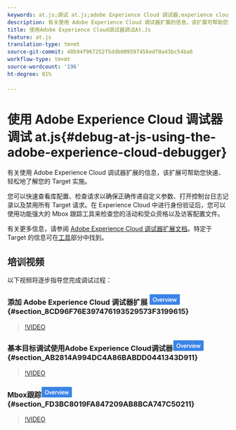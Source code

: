```yaml
---
keywords: at.js;调试 at.js;adobe Experience Cloud 调试器;experience cloud 调试器;mbox 跟踪;mbox 高亮;调试
description: 有关使用 Adobe Experience Cloud 调试器扩展的信息，该扩展可帮助您快速、轻松地了解您的 Target 实施。
title: 使用Adobe Experience Cloud调试器调试At.Js
feature: at.js
translation-type: tm+mt
source-git-commit: 48b94f967252f5ddb009597456edf0a43bc54ba6
workflow-type: tm+mt
source-wordcount: '196'
ht-degree: 81%

---
```



# 使用 Adobe Experience Cloud 调试器调试 at.js{#debug-at-js-using-the-adobe-experience-cloud-debugger}

有关使用 Adobe Experience Cloud 调试器扩展的信息，该扩展可帮助您快速、轻松地了解您的 Target 实施。

您可以快速查看库配置、检查请求以确保正确传递自定义参数、打开控制台日志记录以及禁用所有 Target 请求。在 Experience Cloud 中进行身份验证后，您可以使用功能强大的 Mbox 跟踪工具来检查您的活动和受众资格以及访客配置文件。

有关更多信息，请参阅 [Adobe Experience Cloud 调试器扩展文档](https://experienceleague.adobe.com/docs/debugger/using/experience-cloud-debugger.html)。特定于 Target 的信息可在[工具](https://experienceleague.adobe.com/docs/debugger/using/tools.html)部分中找到。

## 培训视频

以下视频将逐步指导您完成调试过程：

### 添加 Adobe Experience Cloud 调试器扩展  ![概述徽章](/help/assets/overview.png) {#section_8CD96F76E397476193529573F3199615}

>[!VIDEO](https://video.tv.adobe.com/v/23114/)

### 基本目标调试使用Adobe Experience Cloud调试器![概述徽章](/help/assets/overview.png) {#section_AB2814A994DC4A86BABDD0441343D911}

>[!VIDEO](https://video.tv.adobe.com/v/23115/)

### Mbox跟踪![概述徽章](/help/assets/overview.png) {#section_FD3BC8019FA847209AB8BCA747C50211}

>[!VIDEO](https://video.tv.adobe.com/v/23113/)
